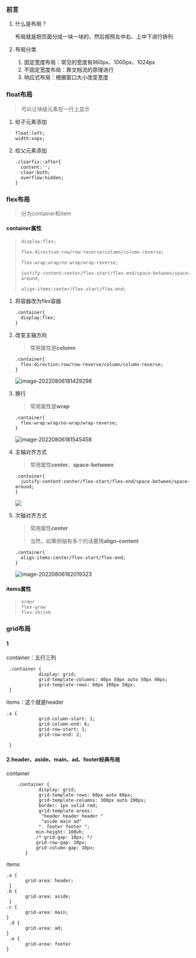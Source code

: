 ### 前言

1. 什么是布局？

   布局就是把页面分成一块一块的，然后按照左中右、上中下进行排列

2. 布局分类

   1. 固定宽度布局：常见的宽度有960px、1000px、1024px
   2. 不固定宽度布局：靠文档流的原理进行
   3. 响应式布局：根据窗口大小改变宽度

### float布局

> 可以让块级元素在一行上显示

1. 给子元素添加

   ```
   float:left;
   width:xxpx;
   ```

2. 给父元素添加

   ```
   .clearfix::after{
     content:'';
     clear:both;
     overflow:hidden;
   }
   ```

### flex布局

> 分为container和item

#### container属性

> ```
> display:flex;
> 
> flex-direction:row/row-reverse/column/column-reverse;
> 
> flex-wrap:wrap/no-wrap/wrap-reverse;
> 
> justify-content:center/flex-start/flex-end/space-between/space-around;
> 
> align-items:center/flex-start/flex-end;
> ```

1. 将容器改为flex容器

   ```
   .container{
     display:flex;
   }
   ```

2. 改变主轴方向

   > 常用属性是**column**

   ```
   .container{
     flex-direction:row/row-reverse/column/column-reverse;
   }
   ```

   ![image-20220806181429298](https://liuxueji.oss-cn-guangzhou.aliyuncs.com/img/image-20220806181429298.png)

3. 换行

   > 常用属性是**wrap**

   ```
   .container{
     flex-wrap:wrap/no-wrap/wrap-reverse;
   }
   ```

   ![image-20220806181545458](https://liuxueji.oss-cn-guangzhou.aliyuncs.com/img/image-20220806181545458.png)

4. 主轴对齐方式

   > 常用属性**center**、**space-between**

   ```
   .container{
     justify-content:center/flex-start/flex-end/space-between/space-around;
   }
   ```

   ![](https://liuxueji.oss-cn-guangzhou.aliyuncs.com/img/image-20220806181801711.png)

5. 次轴对齐方式

   > 常用属性**center**
   >
   > 当然，如果侧轴有多个的话要用**align-content**

   ```
   .container{
     align-items:center/flex-start/flex-end;
   }
   ```

   ![image-20220806182019323](https://liuxueji.oss-cn-guangzhou.aliyuncs.com/img/image-20220806182019323.png)

#### items属性

>```
>order
>flex-grow
>flex-shrink
>```

### grid布局

#### 1

container：五行三列

```
 .container {  
            display: grid;
            grid-template-columns: 40px 50px auto 50px 40px;
            grid-template-rows: 60px 100px 50px;
 }
```

items：这个就是header

```
.a {
            grid-column-start: 1;
            grid-column-end: 6;
            grid-row-start: 1;
            grid-row-end: 2;

 }
```

#### 2.header、aside、main、ad、footer经典布局

container

```
    .container {
            display: grid;
            grid-template-rows: 60px auto 60px;
            grid-template-columns: 300px auto 200px;
            border: 1px solid red;
            grid-template-areas:
             "header header header "
             "aside main ad" 
            ". footer footer "; 
           min-height: 100vh; 
           /* grid-gap: 10px; */ 
           grid-row-gap: 10px; 
           grid-column-gap: 10px; 
       }
```

items

```
.a {
       grid-area: header;
 }                
.b {
       grid-area: aside;
 }                
.c {    
       grid-area: main;
}               
 .d {            
       grid-area: ad; 
}               
 .e {           
       grid-area: footer
}
```

